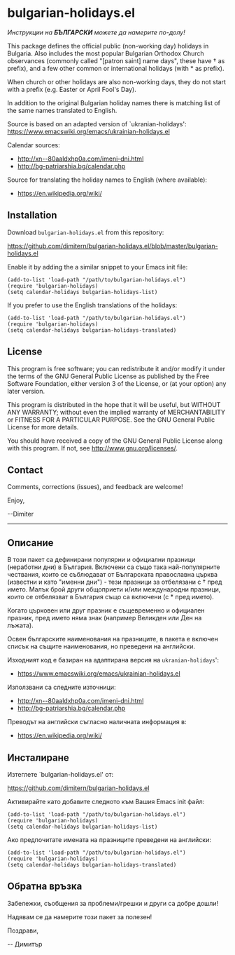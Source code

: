 bulgarian-holidays.el
=====================

*Инструкции на **БЪЛГАРСКИ** можете да намерите по-долу!*

This package defines the official public (non-working day) holidays
in Bulgaria.  Also includes the most popular Bulgarian Orthodox
Church observances (commonly called "[patron saint] name days", these
have † as prefix), and a few other common or international holidays
(with * as prefix).

When church or other holidays are also non-working days, they do not
start with a prefix (e.g. Easter or April Fool's Day).

In addition to the original Bulgarian holiday names there is matching
list of the same names translated to English.

Source is based on an adapted version of `ukranian-holidays':
https://www.emacswiki.org/emacs/ukrainian-holidays.el

Calendar sources:
  * http://xn--80aaldxhp0a.com/imeni-dni.html
  * http://bg-patriarshia.bg/calendar.php

Source for translating the holiday names to English (where available):
  * https://en.wikipedia.org/wiki/

Installation
------------

Download `bulgarian-holidays.el` from this repository:

https://github.com/dimitern/bulgarian-holidays.el/blob/master/bulgarian-holidays.el

Enable it by adding the a similar snippet to your Emacs init file:

```elisp
(add-to-list 'load-path "/path/to/bulgarian-holidays.el")
(require 'bulgarian-holidays)
(setq calendar-holidays bulgarian-holidays-list)
```

If you prefer to use the English translations of the holidays:

```elisp
(add-to-list 'load-path "/path/to/bulgarian-holidays.el")
(require 'bulgarian-holidays)
(setq calendar-holidays bulgarian-holidays-translated)
```

License
-------

This program is free software; you can redistribute it and/or modify
it under the terms of the GNU General Public License as published by
the Free Software Foundation, either version 3 of the License, or
(at your option) any later version.

This program is distributed in the hope that it will be useful,
but WITHOUT ANY WARRANTY; without even the implied warranty of
MERCHANTABILITY or FITNESS FOR A PARTICULAR PURPOSE.  See the
GNU General Public License for more details.

You should have received a copy of the GNU General Public License
along with this program.  If not, see <http://www.gnu.org/licenses/>.

Contact
-------

Comments, corrections (issues), and feedback are welcome!

Enjoy,

 --Dimiter

----------------------------------------------------------

Описание
--------

В този пакет са дефинирани популярни и официални празници (неработни
дни) в България.  Включени са също така най-популярните чествания, които
се съблюдават от Българската православна църква (известни и като "именни
дни") - тези празници за отбелязани с † пред името.  Малък брой други
общоприети и/или международни празници, които се отбелязват в България
също са включени (с * пред името).

Когато църковен или друг празник е същевременно и официален празник,
пред името няма знак (например Великден или Ден на лъжата).

Освен българските наименования на празниците, в пакета е включен
списък на същите наименования, но преведени на английски.

Изходният код е базиран на адаптирана версия на `ukranian-holidays`':
  * https://www.emacswiki.org/emacs/ukrainian-holidays.el

Използвани са следните източници:
  * http://xn--80aaldxhp0a.com/imeni-dni.html
  * http://bg-patriarshia.bg/calendar.php

Преводът на английски съгласно наличната информация в:
  * https://en.wikipedia.org/wiki/

Инсталиране
-----------

Изтеглете `bulgarian-holidays.el' от:

https://github.com/dimitern/bulgarian-holidays.el

Активирайте като добавите следното към Вашия Emacs init файл:

```elisp
(add-to-list 'load-path "/path/to/bulgarian-holidays.el")
(require 'bulgarian-holidays)
(setq calendar-holidays bulgarian-holidays-list)
```

Ако предпочитате имената на празниците преведени на английски:

```elisp
(add-to-list 'load-path "/path/to/bulgarian-holidays.el")
(require 'bulgarian-holidays)
(setq calendar-holidays bulgarian-holidays-translated)
```

Обратна връзка
--------------

Забележки, съобщения за проблеми/грешки и други са добре дошли!

Надявам се да намерите този пакет за полезен!

Поздрави,

-- Димитър
